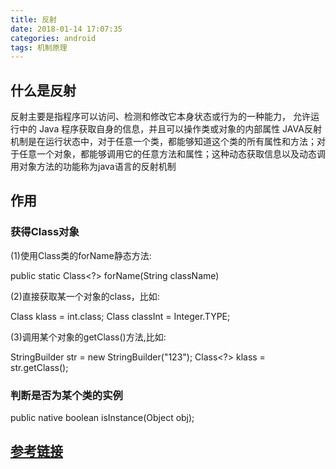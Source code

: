 ```yaml
---
title: 反射
date: 2018-01-14 17:07:35
categories: android
tags: 机制原理
---
```


## 什么是反射

反射主要是指程序可以访问、检测和修改它本身状态或行为的一种能力，
允许运行中的 Java 程序获取自身的信息，并且可以操作类或对象的内部属性
JAVA反射机制是在运行状态中，对于任意一个类，都能够知道这个类的所有属性和方法；对于任意一个对象，都能够调用它的任意方法和属性；这种动态获取信息以及动态调用对象方法的功能称为java语言的反射机制

<!-- more -->

## 作用

### 获得Class对象

(1)使用Class类的forName静态方法:

 public static Class<?> forName(String className)

(2)直接获取某一个对象的class，比如:

Class<?> klass = int.class;
Class<?> classInt = Integer.TYPE;

(3)调用某个对象的getClass()方法,比如:

StringBuilder str = new StringBuilder("123");
Class<?> klass = str.getClass();

### 判断是否为某个类的实例

public native boolean isInstance(Object obj);



## [参考链接 ](http://www.sczyh30.com/posts/Java/java-reflection-1/#%E4%B8%80%E3%80%81%E5%9B%9E%E9%A1%BE%EF%BC%9A%E4%BB%80%E4%B9%88%E6%98%AF%E5%8F%8D%E5%B0%84%EF%BC%9F)
